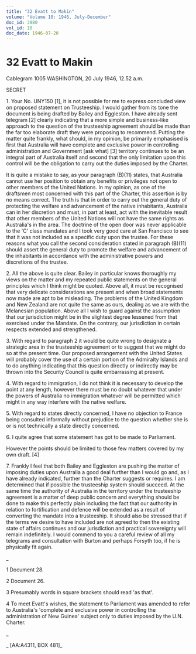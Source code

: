 ```yaml
---
title: "32 Evatt to Makin"
volume: "Volume 10: 1946, July-December"
doc_id: 3880
vol_id: 10
doc_date: 1946-07-20
---
```


# 32 Evatt to Makin

Cablegram 1005 WASHINGTON, 20 July 1946, 12.52 a.m.

SECRET

1\. Your No. UNY150 [1], it is not possible for me to express concluded view on proposed statement on Trusteeship. I would gather from its tone the document is being drafted by Bailey and Eggleston. I have already sent telegram [2] clearly indicating that a more simple and business-like approach to the question of the trusteeship agreement should be made than the far too elaborate draft they were proposing to recommend. Putting the matter quite frankly, what should, in my opinion, be primarily emphasised is first that Australia will have complete and exclusive power in controlling administration and Government [ask what] [3] territory continues to be an integral part of Australia itself and second that the only limitation upon this control will be the obligation to carry out the duties imposed by the Charter.

It is quite a mistake to say, as your paragraph (B)(11) states, that Australia cannot use her position to obtain any benefits or privileges not open to other members of the United Nations. In my opinion, as one of the draftsmen most concerned with this part of the Charter, this assertion is by no means correct. The truth is that in order to carry out the general duty of protecting the welfare and advancement of the native inhabitants, Australia can in her discretion and must, in part at least, act with the inevitable result that other members of the United Nations will not have the same rights as Australia's in the area. The doctrine of the open door was never applicable to the 'C' class mandates and I took very good care at San Francisco to see that it was not included as a specific duty upon the trustee. For these reasons what you call the second consideration stated in paragraph (B)(11) should assert the general duty to promote the welfare and advancement of the inhabitants in accordance with the administrative powers and discretions of the trustee.

2\. All the above is quite clear. Bailey in particular knows thoroughly my views on the matter and my repeated public statements on the general principles which I think might be quoted. Above all, it must be recognised that very delicate considerations are present and when broad statements now made are apt to be misleading. The problems of the United Kingdom and New Zealand are not quite the same as ours, dealing as we are with the Melanesian population. Above all I wish to guard against the assumption that our jurisdiction might be in the slightest degree lessened from that exercised under the Mandate. On the contrary, our jurisdiction in certain respects extended and strengthened.

3\. With regard to paragraph 2 it would be quite wrong to designate a strategic area in the trusteeship agreement or to suggest that we might do so at the present time. Our proposed arrangement with the United States will probably cover the use of a certain portion of the Admiralty Islands and to do anything indicating that this question directly or indirectly may be thrown into the Security Council is quite embarrassing at present.

4\. With regard to immigration, I do not think it is necessary to develop the point at any length, however there must be no doubt whatever that under the powers of Australia no immigration whatever will be permitted which might in any way interfere with the native welfare.

5\. With regard to states directly concerned, I have no objection to France being consulted informally without prejudice to the question whether she is or is not technically a state directly concerned.

6\. I quite agree that some statement has got to be made to Parliament.

However the points should be limited to those few matters covered by my own draft. [4]

7\. Frankly I feel that both Bailey and Eggleston are pushing the matter of imposing duties upon Australia a good deal further than I would go and, as I have already indicated, further than the Charter suggests or requires. I am determined that if possible the trusteeship system should succeed. At the same time the authority of Australia in the territory under the trusteeship agreement is a matter of deep public concern and everything should be done to make this perfectly plain including the fact that our authority in relation to fortification and defence will be extended as a result of converting the mandate into a trusteeship. It should also be stressed that if the terms we desire to have included are not agreed to then the existing state of affairs continues and our jurisdiction and practical sovereignty will remain indefinitely. I would commend to you a careful review of all my telegrams and consultation with Burton and perhaps Forsyth too, if he is physically fit again.

_

1 Document 28.

2 Document 26.

3 Presumably words in square brackets should read 'as that'.

4 To meet Evatt's wishes, the statement to Parliament was amended to refer to Australia's 'complete and exclusive power in controlling the administration of New Guinea' subject only to duties imposed by the U.N. Charter.

_

_ [AA:A4311, BOX 481]_
